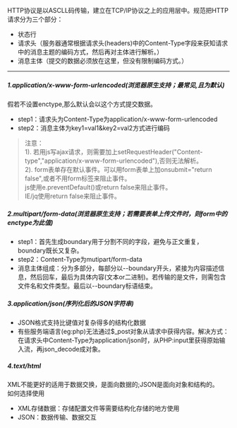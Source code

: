 HTTP协议是以ASCLL码传输，建立在TCP/IP协议之上的应用层中。规范把HTTP请求分为三个部分：
+ 状态行
+ 请求头（服务器通常根据请求头(headers)中的Content-Type字段来获知请求中的消息主题的编码方式，然后再对主体进行解析。）
+ 消息主体（提交的数据必须放在这里，但没有限制编码方式。）
******
##### 1.application/x-www-form-urlencoded(浏览器原生支持；最常见,且为默认)    
假若不设置enctype,那么默认会以这个方式提交数据。    
+ step1：请求头为Content-Type为application/x-www-form-urlencoded
+ step2：消息主体为key1=val1&key2=val2方式进行编码
> 注意：    
1). 若用js写ajax请求，则需要加上setRequestHeader("Content-type","application/x-www-form-urlencoded"),否则无法解析。     
2). form表单存在默认事件。可以用form表单上加onsubmit="return false",或者不用form标签来阻止事件。   
js使用e.preventDefault()或return false来阻止事件。      
IE/jq使用return false来阻止事件。

##### 2.multipart/form-data(浏览器原生支持；若需要表单上传文件时，则form中的enctype为此值)
+ step1：首先生成boundary用于分割不同的字段，避免与正文重复，boundary既长又复杂。
+ step2：Content-Type为mutipart/form-data
+ 消息主体组成：分为多部分，每部分以--boundary开头，紧接为内容描述信息，然后回车，最后为具体内容(文本or二进制)。若传输的是文件，则需包含文件名和文件类型。最后以--boundary标语结束。

##### 3.application/json(序列化后的JSON字符串)
+ JSON格式支持比键值对复杂得多的结构化数据
+ 有些服务端语言(eg:php)无法通过$_post对象从请求中获得内容。解决方式：在请求头中Content-Type为application/json时，从PHP:input里获得原始输入流，再json_decode成对象。

##### 4.text/html   
XML不能更好的适用于数据交换，是面向数据的;JSON是面向对象和结构的。    
如何选择使用
+ XML存储数据：存储配置文件等需要结构化存储的地方使用
+ JSON：数据传输、数据交互